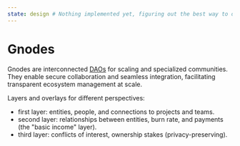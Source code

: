 ```yaml
---
state: design # Nothing implemented yet, figuring out the best way to do it.
---
```


# Gnodes

Gnodes are interconnected [DAOs](./daos.md) for scaling and specialized communities. They enable secure collaboration and seamless integration, facilitating transparent ecosystem management at scale.

Layers and overlays for different perspectives:
- first layer: entities, people, and connections to projects and teams.
- second layer: relationships between entities, burn rate, and payments (the "basic income" layer).
- third layer: conflicts of interest, ownership stakes (privacy-preserving).